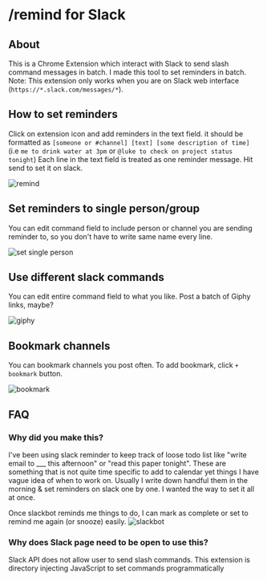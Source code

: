 # /remind for Slack

## About 
This is a Chrome Extension which interact with Slack to send slash command messages in batch. I made this tool to set reminders in batch.
Note: This extension only works when you are on Slack web interface (`https://*.slack.com/messages/*`).

## How to set reminders
Click on extension icon and add reminders in the text field. it should be formatted as 
`[someone or #channel] [text] [some description of time]` (i.e `me to drink water at 3pm` or `@luke to check on project status tonight`)
Each line in the text field is treated as one reminder message. Hit send to set it on slack.

![remind](https://cloud.githubusercontent.com/assets/4581495/13371440/ff210310-dcf3-11e5-8cd4-6b71c8cd4f09.gif)

## Set reminders to single person/group
You can edit command field to include person or channel you are sending reminder to, so you don't have to write same name every line.

![set single person](https://cloud.githubusercontent.com/assets/4581495/13371412/7e1048f8-dcf3-11e5-86bd-f68243b9e91a.png)


## Use different slack commands
You can edit entire command field to what you like. Post a batch of Giphy links, maybe?

![giphy](https://cloud.githubusercontent.com/assets/4581495/13371352/947a0cce-dcf2-11e5-9b7e-080c2ac9115d.gif)

## Bookmark channels
You can bookmark channels you post often. To add bookmark, click `+ bookmark` button.

![bookmark](https://cloud.githubusercontent.com/assets/4581495/13371401/5ba48dba-dcf3-11e5-89ef-766bd84a9a58.png)

## FAQ

### Why did you make this? 
I've been using slack reminder to keep track of loose todo list like "write email to ___ this afternoon" or "read this paper tonight". These are something that is not quite time specific to add to calendar yet things I have vague idea of when to work on. Usually I write down handful them in the morning & set reminders on slack one by one. I wanted the way to set it all at once.

Once slackbot reminds me things to do, I can mark as complete or set to remind me again (or snooze) easily.
![slackbot](https://cloud.githubusercontent.com/assets/4581495/13371552/1cb0b06c-dcf7-11e5-8045-850d65059bb7.png)


### Why does Slack page need to be open to use this?
Slack API does not allow user to send slash commands. This extension is directory injecting JavaScript to set commands programmatically 
